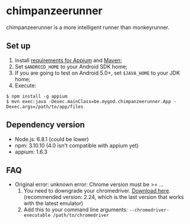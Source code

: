 # chimpanzeerunner

chimpanzeerunner is a more intelligent runner than monkeyrunner.

## Set up

1. Install [requirements for Appium](http://appium.io/slate/en/master/?java#requirements) and
   [Maven](https://maven.apache.org/);
2. Set `$ANDROID_HOME` to your Android SDK home;
3. If you are going to test on Android 5.0+, set `$JAVA_HOME` to your JDK home;
4. Execute:
```
$ npm install -g appium
$ mvn exec:java -Dexec.mainClass=be.mygod.chimpanzeerunner.App -Dexec.args=/path/to/app/files
```

## Dependency version

* Node.js: 6.8.1 (could be lower)
* npm: 3.10.10 (4.0 isn't compatible with appium yet)
* appium: 1.6.3

## FAQ

* Original error: unknown error: Chrome version must be >= *.*.*.*
  1. You need to downgrade your chromedriver. [Download here](https://chromedriver.storage.googleapis.com/index.html).
     (recommended version: 2.24, which is the last version that works with the latest emulator)
  2. Add this to your command line arguments: `--chromedriver-executable /path/to/chromedriver`
